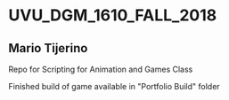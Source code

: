 # UVU_DGM_1610_FALL_2018
## Mario Tijerino
Repo for Scripting for Animation and Games Class

Finished build of game available in "Portfolio Build" folder
